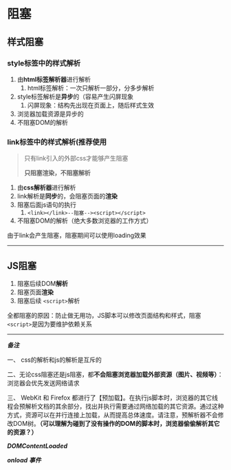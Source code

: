 # 阻塞
## 样式阻塞

### style标签中的样式解析

1. 由**html标签解析器**进行解析
	1. html标签解析：一次只解析一部分，分多步解析
2. style标签解析是**异步**的（容易产生闪屏现象
	1. 闪屏现象：结构先出现在页面上，随后样式生效
3. 浏览器加载资源是异步的
4. 不阻塞DOM的解析


### link标签中的样式解析(推荐使用

> 只有link引入的外部css才能够产生阻塞
> 
> **只阻塞渲染，不阻塞解析**

1. 由**css解析器**进行解析
2. link解析是**同步**的，会阻塞页面的**渲染**
3. 阻塞后面js语句的执行
	1. ```<link></link>--阻塞--><script></script>```
4. 不阻塞DOM的解析（绝大多数浏览器的工作方式）

由于link会产生阻塞，阻塞期间可以使用loading效果


---

## JS阻塞

1. 阻塞后续DOM**解析**
2. 阻塞页面**渲染**
3. 阻塞后续 `<script>`解析

全都阻塞的原因：防止做无用功，JS脚本可以修改页面结构和样式，阻塞`<script>`是因为要维护依赖关系

---

***备注***

一、 css的解析和js的解析是互斥的

二、无论css阻塞还是js阻塞，都**不会阻塞浏览器加载外部资源（图片、视频等）**：浏览器会优先发送网络请求

三、 WebKit 和 Firefox 都进行了【预加载】。在执行js脚本时，浏览器的其它线程会预解析文档的其余部分，找出并执行需要通过网络加载的其它资源。通过这种方式，资源可以在并行连接上加载，从而提高总体速度。请注意，预解析器不会修改DOM树。**（可以理解为碰到了没有操作的DOM的脚本时，浏览器偷偷解析其它的资源？）**

***DOMContentLoaded***


***onload 事件***
